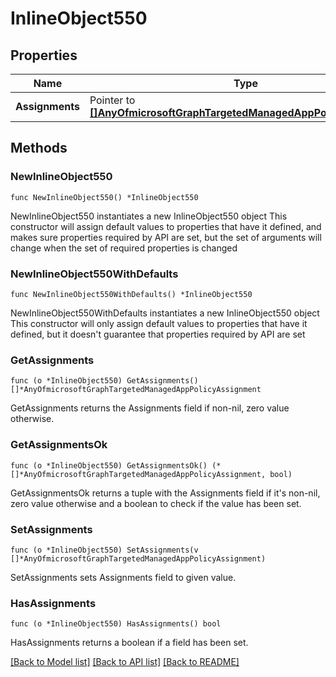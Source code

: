 # InlineObject550

## Properties

Name | Type | Description | Notes
------------ | ------------- | ------------- | -------------
**Assignments** | Pointer to [**[]AnyOfmicrosoftGraphTargetedManagedAppPolicyAssignment**](AnyOfmicrosoftGraphTargetedManagedAppPolicyAssignment.md) |  | [optional] 

## Methods

### NewInlineObject550

`func NewInlineObject550() *InlineObject550`

NewInlineObject550 instantiates a new InlineObject550 object
This constructor will assign default values to properties that have it defined,
and makes sure properties required by API are set, but the set of arguments
will change when the set of required properties is changed

### NewInlineObject550WithDefaults

`func NewInlineObject550WithDefaults() *InlineObject550`

NewInlineObject550WithDefaults instantiates a new InlineObject550 object
This constructor will only assign default values to properties that have it defined,
but it doesn't guarantee that properties required by API are set

### GetAssignments

`func (o *InlineObject550) GetAssignments() []*AnyOfmicrosoftGraphTargetedManagedAppPolicyAssignment`

GetAssignments returns the Assignments field if non-nil, zero value otherwise.

### GetAssignmentsOk

`func (o *InlineObject550) GetAssignmentsOk() (*[]*AnyOfmicrosoftGraphTargetedManagedAppPolicyAssignment, bool)`

GetAssignmentsOk returns a tuple with the Assignments field if it's non-nil, zero value otherwise
and a boolean to check if the value has been set.

### SetAssignments

`func (o *InlineObject550) SetAssignments(v []*AnyOfmicrosoftGraphTargetedManagedAppPolicyAssignment)`

SetAssignments sets Assignments field to given value.

### HasAssignments

`func (o *InlineObject550) HasAssignments() bool`

HasAssignments returns a boolean if a field has been set.


[[Back to Model list]](../README.md#documentation-for-models) [[Back to API list]](../README.md#documentation-for-api-endpoints) [[Back to README]](../README.md)


